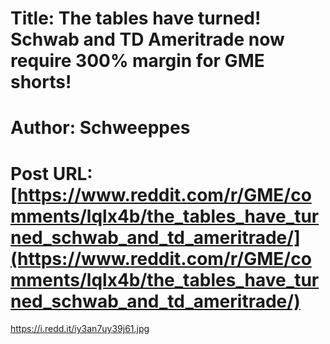 # Title: The tables have turned! Schwab and TD Ameritrade now require 300% margin for GME shorts!
# Author: Schweeppes
# Post URL: [https://www.reddit.com/r/GME/comments/lqlx4b/the_tables_have_turned_schwab_and_td_ameritrade/](https://www.reddit.com/r/GME/comments/lqlx4b/the_tables_have_turned_schwab_and_td_ameritrade/)


https://i.redd.it/iy3an7uy39j61.jpg